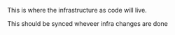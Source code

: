 This is where the infrastructure as code will live. 

This should be synced wheveer infra changes are done

